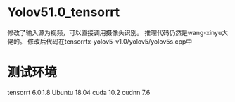 # Yolov51.0_tensorrt
   修改了输入源为视频，可以直接调用摄像头识别。
   推理代码仍然是wang-xinyu大佬的。
   修改后代码在tensorrtx-yolov5-v1.0/yolov5/yolov5s.cpp中

# 测试环境
   tensorrt 6.0.1.8
   Ubuntu 18.04
   cuda 10.2
   cudnn 7.6
